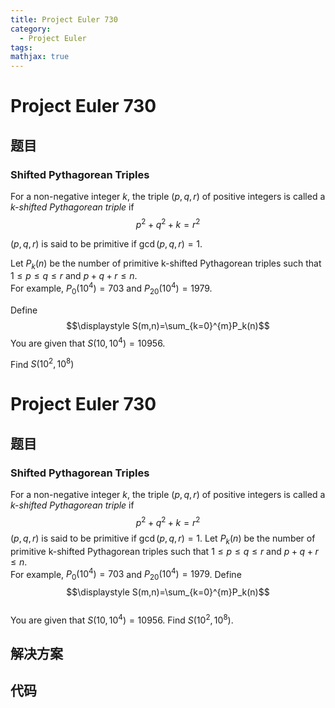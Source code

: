 ```yaml
---
title: Project Euler 730
category:
  - Project Euler
tags:
mathjax: true
---
```

<escape><!-- more --></escape>
    
# Project Euler 730
## 题目
### Shifted Pythagorean Triples



For a non-negative integer $k$, the triple $(p,q,r)$ of positive integers is called a <dfn>$k$-shifted Pythagorean triple</dfn> if $$p^2 + q^2 + k = r^2$$


$(p, q, r)$ is said to be primitive if $\gcd(p, q, r)=1$.


Let $P_k(n)$ be the number of primitive k-shifted Pythagorean triples such that $1 \le p \le q \le r$ and $p + q + r \le n$. <br /> For example, $P_0(10^4) = 703$ and $P_{20}(10^4) = 1979$. 


Define 
$$\displaystyle S(m,n)=\sum_{k=0}^{m}P_k(n)$$
You are given that $S(10,10^4) = 10956$. 


Find $S(10^2,10^8)$



# Project Euler 730
## 题目
### Shifted Pythagorean Triples

For a non-negative integer $k$, the triple $(p,q,r)$ of positive integers is called a <i>$k$-shifted Pythagorean triple</i> if $$p^2 + q^2 + k = r^2$$
$(p, q, r)$ is said to be primitive if $\gcd(p, q, r)=1$.
Let $P_k(n)$ be the number of primitive k-shifted Pythagorean triples such that $1 \le p \le q \le r$ and $p + q + r \le n$.<br>For example, $P_0(10^4) = 703$ and $P_{20}(10^4) = 1979$. 
Define<br>$$\displaystyle S(m,n)=\sum_{k=0}^{m}P_k(n)$$<br>You are given that $S(10,10^4) = 10956$. 
Find $S(10^2,10^8)$.


## 解决方案


## 代码


